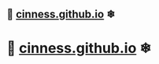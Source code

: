 ## 🐾 [cinness.github.io](https://cinness.github.io/) ❄
# 🐾 [cinness.github.io](https://cinness.github.io/) ❄

